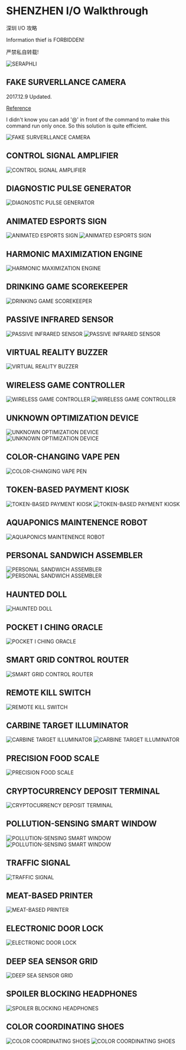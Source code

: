 # SHENZHEN I/O Walkthrough
深圳 I/O 攻略

Information thief is FORBIDDEN!

严禁私自转载!

![SERAPHLI](0.jpg)

## FAKE SURVERLLANCE CAMERA

2017.12.9 Updated.

[Reference](http://steamcommunity.com/sharedfiles/filedetails/?id=780661614)

I didn't know you can add '@' in front of the command to make this command run only once. So this solution is quite efficient.

![FAKE SURVERLLANCE CAMERA](1.jpg)

## CONTROL SIGNAL AMPLIFIER

![CONTROL SIGNAL AMPLIFIER](2.jpg)

## DIAGNOSTIC PULSE GENERATOR

![DIAGNOSTIC PULSE GENERATOR](3.jpg)

## ANIMATED ESPORTS SIGN

![ANIMATED ESPORTS SIGN](4.jpg)
![ANIMATED ESPORTS SIGN](4B.jpg)

## HARMONIC MAXIMIZATION ENGINE

![HARMONIC MAXIMIZATION ENGINE](5.jpg)

## DRINKING GAME SCOREKEEPER

![DRINKING GAME SCOREKEEPER](6.jpg)

## PASSIVE INFRARED SENSOR

![PASSIVE INFRARED SENSOR](7.jpg)
![PASSIVE INFRARED SENSOR](7B.jpg)

## VIRTUAL REALITY BUZZER

![VIRTUAL REALITY BUZZER](8.jpg)

## WIRELESS GAME CONTROLLER

![WIRELESS GAME CONTROLLER](9.jpg)
![WIRELESS GAME CONTROLLER](9B.jpg)

## UNKNOWN OPTIMIZATION DEVICE

![UNKNOWN OPTIMIZATION DEVICE](10.jpg)
![UNKNOWN OPTIMIZATION DEVICE](10B.jpg)

## COLOR-CHANGING VAPE PEN

![COLOR-CHANGING VAPE PEN](11.jpg)

## TOKEN-BASED PAYMENT KIOSK

![TOKEN-BASED PAYMENT KIOSK](12.jpg)
![TOKEN-BASED PAYMENT KIOSK](12B.jpg)

## AQUAPONICS MAINTENENCE ROBOT

![AQUAPONICS MAINTENENCE ROBOT](13.jpg)

## PERSONAL SANDWICH ASSEMBLER

![PERSONAL SANDWICH ASSEMBLER](14.jpg)
![PERSONAL SANDWICH ASSEMBLER](14B.jpg)

## HAUNTED DOLL

![HAUNTED DOLL](15.jpg)

## POCKET I CHING ORACLE

![POCKET I CHING ORACLE](16.jpg)

## SMART GRID CONTROL ROUTER

![SMART GRID CONTROL ROUTER](17.jpg)

## REMOTE KILL SWITCH

![REMOTE KILL SWITCH](18.jpg)

## CARBINE TARGET ILLUMINATOR

![CARBINE TARGET ILLUMINATOR](19.jpg)
![CARBINE TARGET ILLUMINATOR](19B.jpg)

## PRECISION FOOD SCALE

![PRECISION FOOD SCALE](20.jpg)

## CRYPTOCURRENCY DEPOSIT TERMINAL

![CRYPTOCURRENCY DEPOSIT TERMINAL](21.jpg)

## POLLUTION-SENSING SMART WINDOW

![POLLUTION-SENSING SMART WINDOW](22.jpg)
![POLLUTION-SENSING SMART WINDOW](22B.jpg)

## TRAFFIC SIGNAL

![TRAFFIC SIGNAL](23.jpg)

## MEAT-BASED PRINTER

![MEAT-BASED PRINTER](24.jpg)

## ELECTRONIC DOOR LOCK

![ELECTRONIC DOOR LOCK](25.jpg)

## DEEP SEA SENSOR GRID

![DEEP SEA SENSOR GRID](26.jpg)

## SPOILER BLOCKING HEADPHONES

![SPOILER BLOCKING HEADPHONES](27.jpg)

## COLOR COORDINATING SHOES

![COLOR COORDINATING SHOES](28.jpg)
![COLOR COORDINATING SHOES](28B.jpg)
